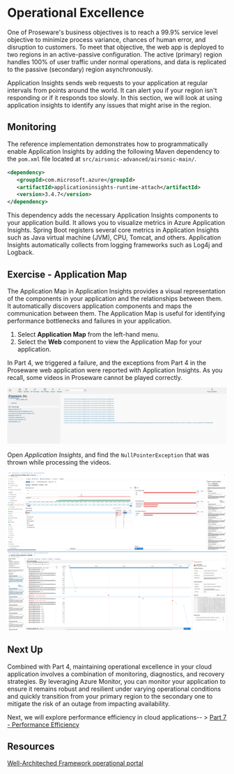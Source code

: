 # Operational Excellence

One of Proseware's business objectives is to reach a 99.9% service level objective to minimize process variance, chances of human error, and disruption to customers. To meet that objective, the web app is deployed to two regions in an active-passive configuration. The active (primary) region handles 100% of user traffic under normal operations, and data is replicated to the passive (secondary) region asynchronously. 

Application Insights sends web requests to your application at regular intervals from points around the world. It can alert you if your region isn't responding or if it responds too slowly. In this section, we will look at using application insights to identify any issues that might arise in the region. 

## Monitoring

The reference implementation demonstrates how to programmatically enable Application Insights by adding the following Maven dependency to the `pom.xml` file located at `src/airsonic-advanced/airsonic-main/`.

```xml
<dependency>
   <groupId>com.microsoft.azure</groupId>
   <artifactId>applicationinsights-runtime-attach</artifactId>
   <version>3.4.7</version>
</dependency>
```

This dependency adds the necessary Application Insights components to your application build. It allows you to visualize metrics in Azure Application Insights. Spring Boot registers several core metrics in Application Insights such as Java virtual machine (JVM), CPU, Tomcat, and others. Application Insights automatically collects from logging frameworks such as Log4j and Logback.

## Exercise - Application Map

The Application Map in Application Insights provides a visual representation of the components in your application and the relationships between them. It automatically discovers application components and maps the communication between them. The Application Map is useful for identifying performance bottlenecks and failures in your application.

1. Select **Application Map** from the left-hand menu.
2. Select the **Web** component to view the Application Map for your application.

In Part 4, we triggered a failure, and the exceptions from Part 4 in the Proseware web application were reported with Application Insights. As you recall, some videos in Proseware cannot be played correctly. 

![VideoError](images/proseware-video-error.png)

Open *Application Insights*, and find the `NullPointerException` that was thrown while processing the videos.

![AppInsightsFailures](images/application-insights-failures.png)
![AppInsightsEndToEndDetails](images/application-insights-end-to-end-details.png)

## Next Up

Combined with Part 4, maintaining operational excellence in your cloud application involves a combination of monitoring, diagnostics, and recovery strategies. By leveraging Azure Monitor, you can monitor your application to ensure it remains robust and resilient under varying operational conditions and quickly transition from your primary region to the secondary one to mitigate the risk of an outage from impacting availability.

Next, we will explore performance efficiency in cloud applications-- > [Part 7 - Performance Efficiency](../Part7-Performance-Efficiency/README.md)

## Resources
[Well-Architeched Framework operational portal](https://learn.microsoft.com/en-us/azure/well-architected/operational-excellence)
